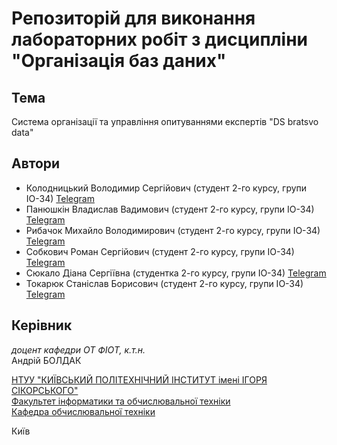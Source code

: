 # Репозиторій для виконання лабораторних робіт з дисципліни "Організація баз даних"

## Тема
Система організації та управління опитуваннями експертів "DS bratsvo data"

## Автори
- Колодницький Володимир Сергійович (студент 2-го курсу, групи ІО-34) [Telegram](https://t.me/biocidee)
- Панюшкін Владислав Вадимович (студент 2-го курсу, групи ІО-34) [Telegram](https://t.me/Nightcore_Bomb)
- Рибачок Михайло Володимирович (студент 2-го курсу, групи ІО-34) [Telegram](https://t.me/Misha_Rybachok)
- Собкович Роман Сергійович (студент 2-го курсу, групи ІО-34) [Telegram](https://t.me/romanntuk)
- Сюкало Діана Сергіївна (студентка 2-го курсу, групи ІО-34) [Telegram](https://t.me/diana_siukalo)
- Токарюк Станіслав Борисович (студент 2-го курсу, групи ІО-34) [Telegram](https://t.me/StasTokariuk)


## Керівник
_доцент кафедри ОТ ФІОТ, к.т.н._  
Андрій БОЛДАК  

[НТУУ "КИЇВСЬКИЙ ПОЛІТЕХНІЧНИЙ ІНСТИТУТ імені ІГОРЯ СІКОРСЬКОГО"](https://kpi.ua/)  
[Факультет інформатики та обчислювальної техніки](https://fiot.kpi.ua/)  
[Кафедра обчислювальної техніки](https://ot.fiot.kpi.ua/)  

Київ
